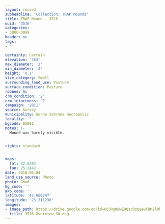 ```yaml
---
layout: record
subheadline: 'Collection: TRAP Mounds'
title: TRAP Mound - 3516
uuid: '3516'
categories:
- 3000-3999
header: no
tags:
- ''

certainty: Certain
elevation: '463'
max_diameter: '2'
min_diameter: '2'
height: '0.1'
size_category: Small
surrounding_land_use: Pasture
surface_condition: Pasture
robbed: No
crm_condition: '2'
crm_intactness: '2'
campaign: '2011'
source: Survey
municipality: Gorno Sahrane necropolis
locality: ''
bgcode: DS001
notes: |-
  Mound was barely visible.


rights: standard


maps:
  lat: 42.6285
  lon: 25.2442
date: 2018-06-04
land_use_source: Photo
photo: Good
bg_code: ''
akb_code: ''
latitude: '42.666747'
longitude: '25.211238'
images:
- image_path: https://drive.google.com/uc?id=0B3Rg88wZDQscRzQyeUFBM2l0bUU
  title: 3516_Overview_SW.dng
---
```

